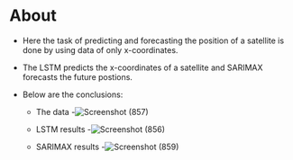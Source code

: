 # About

- Here the task of predicting and forecasting the position of a satellite is done by using data of only x-coordinates. 

- The LSTM predicts the x-coordinates of a satellite and SARIMAX forecasts the future postions.

- Below are the conclusions:

    - The data
      -![Screenshot (857)](https://user-images.githubusercontent.com/61016383/148768188-d9e9a20d-d15c-4dd0-9936-829ab6ef2b0c.png)
      
    - LSTM results
      -![Screenshot (856)](https://user-images.githubusercontent.com/61016383/148768262-bc465793-9f91-4e31-92db-b2d584c9960c.png)
      
    - SARIMAX results
      -![Screenshot (859)](https://user-images.githubusercontent.com/61016383/148772471-f83d9074-d19c-4936-b033-c1527fe2956f.png)

